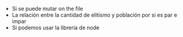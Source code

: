 - Si se puede mutar on the file
- La relación entre la cantidad de elitismo y población por si es par e impar
- Si podemos usar la librería de node
